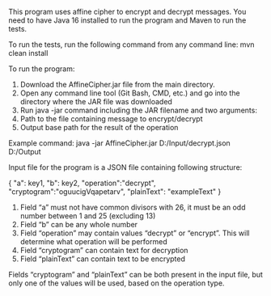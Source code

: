 This program uses affine cipher to encrypt and decrypt messages. 
You need to have Java 16 installed to run the program and Maven to run the tests.

To run the tests, run the following command from any command line:
   mvn clean install

To run the program:
1. Download the AffineCipher.jar file from the main directory.
2. Open any command line tool (Git Bash, CMD, etc.) and go into the directory where the JAR file was downloaded
3. Run java -jar command including the JAR filename and two arguments:
4. Path to the file containing message to encrypt/decrypt
5. Output base path for the result of the operation

Example command:
java -jar AffineCipher.jar D:/Input/decrypt.json D:/Output

Input file for the program is a JSON file containing following structure:

{
   "a": key1,
   "b": key2,
   "operation":"decrypt",
   "cryptogram":"oguucigVqapetarv",
   "plainText": "exampleText"
}

1. Field “a” must not have common divisors with 26, it must be an odd number between 1 and 25 (excluding 13)
2. Field “b” can be any whole number
3. Field “operation” may contain values “decrypt” or “encrypt”. This will determine what operation will be performed
4. Field “cryptogram” can contain text for decryption
5. Field “plainText” can contain text to be encrypted

Fields “cryptogram” and “plainText” can be both present in the input file, but only one of the values will be used, based on the operation type.